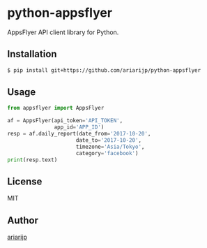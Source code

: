 # python-appsflyer

AppsFlyer API client library for Python.

## Installation

```bash
$ pip install git+https://github.com/ariarijp/python-appsflyer
```

## Usage

```python
from appsflyer import AppsFlyer

af = AppsFlyer(api_token='API_TOKEN',
               app_id='APP_ID')
resp = af.daily_report(date_from='2017-10-20',
                      date_to='2017-10-20',
                      timezone='Asia/Tokyo',
                      category='facebook')
print(resp.text)
```

## License

MIT

## Author

[ariarijp](https://github.com/ariarijp)